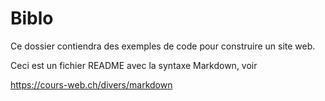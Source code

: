 # Biblo

Ce dossier contiendra des exemples de code pour construire un site web.

Ceci est un fichier README avec la syntaxe Markdown, voir


https://cours-web.ch/divers/markdown  
